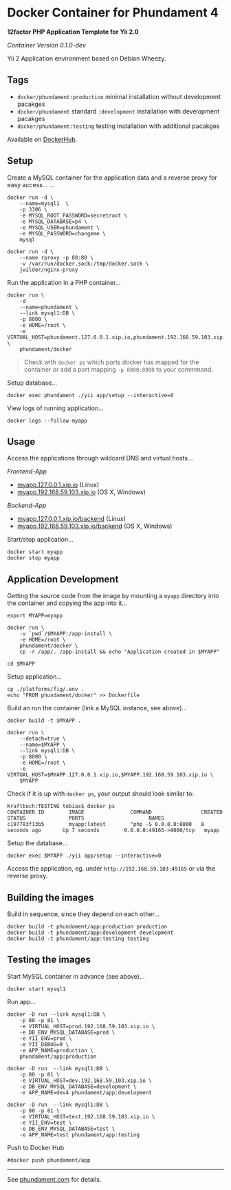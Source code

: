 Docker Container for Phundament 4
=================================

**12factor PHP Application Template for Yii 2.0**

*Container Version 0.1.0-dev*

Yii 2 Application environment based on Debian Wheezy.


Tags
----

- `docker/phundament:production` minimal installation without development pacakges
- `docker/phundament` standard `:development` installation with development pacakges
- `docker/phundament:testing` testing installation with additional pacakges

Available on [DockerHub](https://registry.hub.docker.com/u/phundament/app/).


Setup
-----

Create a MySQL container for the application data and a reverse proxy for easy access...
...

```
docker run -d \
    --name=mysql1  \
    -p 3306 \
    -e MYSQL_ROOT_PASSWORD=secretroot \
    -e MYSQL_DATABASE=p4 \
    -e MYSQL_USER=phundament \
    -e MYSQL_PASSWORD=changeme \
    mysql

docker run -d \
    --name rproxy -p 80:80 \
    -v /var/run/docker.sock:/tmp/docker.sock \
    jwilder/nginx-proxy
```

Run the application in a PHP container...

```
docker run \
    -d
    --name=phundament \
    --link mysql1:DB \
    -p 8000 \
    -e HOME=/root \
    -e VIRTUAL_HOST=phundament.127.0.0.1.xip.io,phundament.192.168.59.103.xip.io \
    phundament/docker
```

> Check with `docker ps` which ports docker has mapped for the container or add a port mapping `-p 8000:8000` to your commmand.

Setup database...

```
docker exec phundament ./yii app/setup --interactive=0
```


View logs of running application...

```
docker logs --follow myapp
``` 


Usage
-----

Access the applications through wildcard DNS and virtual hosts...

*Frontend-App*

- [myapp.127.0.0.1.xip.io](http://myapp.127.0.0.1.xip.io) (Linux)
- [myapp.192.168.59.103.xip.io](http://myapp.192.168.59.103.xip.io) (OS X, Windows) 

*Backend-App*

- [myapp.127.0.0.1.xip.io/backend](http://myapp.127.0.0.1.xip.io/backend) (Linux)
- [myapp.192.168.59.103.xip.io/backend](http://myapp.192.168.59.103.xip.io/backend) (OS X, Windows) 


Start/stop application...

```
docker start myapp
docker stop myapp
```



Application Development
-----------------------

Getting the source code from the image by mounting a `myapp` directory into the container and copying the app into it...

    export MYAPP=myapp

    docker run \
        -v `pwd`/$MYAPP:/app-install \
        -e HOME=/root \
        phundament/docker \
        cp -r /app/. /app-install && echo "Application created in $MYAPP"
    
    cd $MYAPP

Setup application...

    cp ./platforms/fig/.env .
    echo "FROM phundament/docker" >> Dockerfile

Build an run the container (link a MySQL instance, see above)... 

```
docker build -t $MYAPP .

docker run \
    --detach=true \
    --name=$MYAPP \
    --link mysql1:DB \
    -p 8000 \
    -e HOME=/root \
    -e VIRTUAL_HOST=$MYAPP.127.0.0.1.xip.io,$MYAPP.192.168.59.103.xip.io \
    $MYAPP
```

 Check if it is up with `docker ps`, your output should look similar to:

```
Kraftbuch:TESTING tobias$ docker ps
CONTAINER ID        IMAGE               COMMAND                CREATED             STATUS              PORTS                     NAMES
c197783f13b5        myapp:latest        "php -S 0.0.0.0:8000   8 seconds ago       Up 7 seconds        0.0.0.0:49165->8000/tcp   myapp
```

Setup the database...

```
docker exec $MYAPP ./yii app/setup --interactive=0
```

Access the application, eg. under `http://192.168.59.103:49165` or via the reverse proxy. 


Building the images
-------------------

Build in sequence, since they depend on each other...

```
docker build -t phundament/app:production production
docker build -t phundament/app:development development
docker build -t phundament/app:testing testing
```

Testing the images
------------------

Start MySQL container in advance (see above)...

```
docker start mysql1
```

Run app...

``` 
docker -D run --link mysql1:DB \
    -p 80 -p 81 \
    -e VIRTUAL_HOST=prod.192.168.59.103.xip.io \
    -e DB_ENV_MYSQL_DATABASE=prod \
    -e YII_ENV=prod \
    -e YII_DEBUG=0 \
    -e APP_NAME=production \
    phundament/app:production

docker -D run  --link mysql1:DB \
    -p 80 -p 81 \
    -e VIRTUAL_HOST=dev.192.168.59.103.xip.io \
    -e DB_ENV_MYSQL_DATABASE=development \
    -e APP_NAME=dev4 phundament/app:development

docker -D run  --link mysql1:DB \
    -p 80 -p 81 \
    -e VIRTUAL_HOST=test.192.168.59.103.xip.io \
    -e YII_ENV=test \
    -e DB_ENV_MYSQL_DATABASE=test \
    -e APP_NAME=test phundament/app:testing
```

Push to Docker Hub

```
#docker push phundament/app
```

---


See [phundament.com](http://phundament.com) for details.


